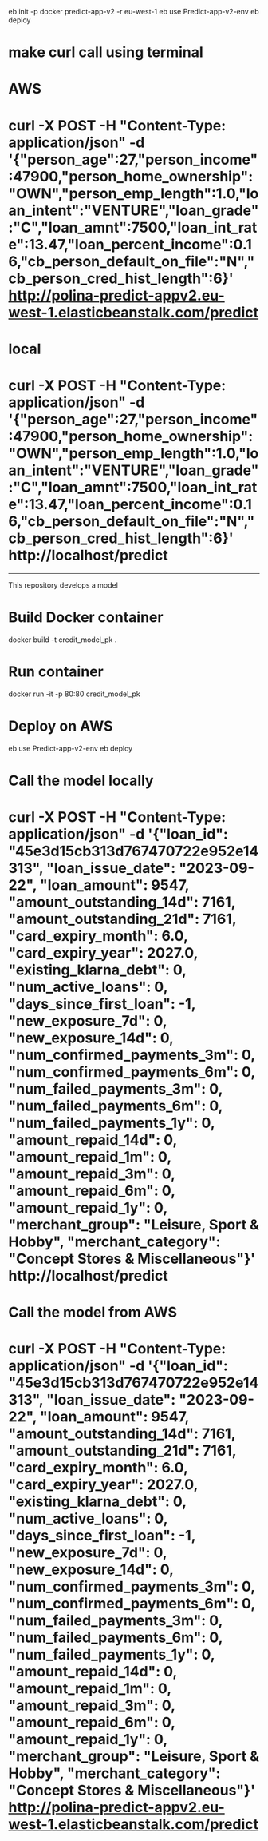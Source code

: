 <!--
This document provides instructions for creating an application using the UI with Docker and a provided sample application. 
Steps include:
1. Creating the environment.
2. Selecting disk version 3.
3. Ensuring MDS v1 is disabled (default setting in UI).
4. Waiting for the app to start and display the default app.
5. Running three commands, replacing placeholders with your app name and environment.
-->





eb init -p docker predict-app-v2 -r eu-west-1
eb use Predict-app-v2-env
eb deploy


# make curl call using terminal
# AWS
# curl -X POST -H "Content-Type: application/json" -d '{"person_age":27,"person_income":47900,"person_home_ownership":"OWN","person_emp_length":1.0,"loan_intent":"VENTURE","loan_grade":"C","loan_amnt":7500,"loan_int_rate":13.47,"loan_percent_income":0.16,"cb_person_default_on_file":"N","cb_person_cred_hist_length":6}' http://polina-predict-appv2.eu-west-1.elasticbeanstalk.com/predict

# local
# curl -X POST -H "Content-Type: application/json" -d '{"person_age":27,"person_income":47900,"person_home_ownership":"OWN","person_emp_length":1.0,"loan_intent":"VENTURE","loan_grade":"C","loan_amnt":7500,"loan_int_rate":13.47,"loan_percent_income":0.16,"cb_person_default_on_file":"N","cb_person_cred_hist_length":6}' http://localhost/predict


-----------------------

This repository develops a model 

# Build Docker container
docker build -t credit_model_pk .

# Run container
docker run -it -p 80:80 credit_model_pk

# Deploy on AWS
eb use Predict-app-v2-env
eb deploy



# Call the model locally
# curl -X POST -H "Content-Type: application/json" -d '{"loan_id": "45e3d15cb313d767470722e952e14313", "loan_issue_date": "2023-09-22", "loan_amount": 9547, "amount_outstanding_14d": 7161, "amount_outstanding_21d": 7161, "card_expiry_month": 6.0, "card_expiry_year": 2027.0, "existing_klarna_debt": 0, "num_active_loans": 0, "days_since_first_loan": -1, "new_exposure_7d": 0, "new_exposure_14d": 0, "num_confirmed_payments_3m": 0, "num_confirmed_payments_6m": 0, "num_failed_payments_3m": 0, "num_failed_payments_6m": 0, "num_failed_payments_1y": 0, "amount_repaid_14d": 0, "amount_repaid_1m": 0, "amount_repaid_3m": 0, "amount_repaid_6m": 0, "amount_repaid_1y": 0, "merchant_group": "Leisure, Sport & Hobby", "merchant_category": "Concept Stores & Miscellaneous"}' http://localhost/predict

# Call the model from AWS
# curl -X POST -H "Content-Type: application/json" -d '{"loan_id": "45e3d15cb313d767470722e952e14313", "loan_issue_date": "2023-09-22", "loan_amount": 9547, "amount_outstanding_14d": 7161, "amount_outstanding_21d": 7161, "card_expiry_month": 6.0, "card_expiry_year": 2027.0, "existing_klarna_debt": 0, "num_active_loans": 0, "days_since_first_loan": -1, "new_exposure_7d": 0, "new_exposure_14d": 0, "num_confirmed_payments_3m": 0, "num_confirmed_payments_6m": 0, "num_failed_payments_3m": 0, "num_failed_payments_6m": 0, "num_failed_payments_1y": 0, "amount_repaid_14d": 0, "amount_repaid_1m": 0, "amount_repaid_3m": 0, "amount_repaid_6m": 0, "amount_repaid_1y": 0, "merchant_group": "Leisure, Sport & Hobby", "merchant_category": "Concept Stores & Miscellaneous"}'  http://polina-predict-appv2.eu-west-1.elasticbeanstalk.com/predict